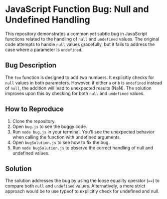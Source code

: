 # JavaScript Function Bug: Null and Undefined Handling

This repository demonstrates a common yet subtle bug in JavaScript functions related to the handling of `null` and `undefined` values. The original code attempts to handle `null` values gracefully, but it fails to address the case where a parameter is `undefined`.

## Bug Description

The `foo` function is designed to add two numbers. It explicitly checks for `null` values in both parameters.  However, if either `a` or `b` is `undefined` instead of `null`, the addition will lead to unexpected results (NaN).  The solution improves upon this by checking for both `null` and `undefined` values.

## How to Reproduce

1. Clone the repository.
2. Open `bug.js` to see the buggy code.
3. Run `node bug.js` in your terminal.  You'll see the unexpected behavior when calling the function with undefined arguments.
4. Open `bugSolution.js` to see how to fix the bug.
5. Run `node bugSolution.js` to observe the correct handling of null and undefined values.

## Solution

The solution addresses the bug by using the loose equality operator (`==`) to compare both `null` and `undefined` values. Alternatively, a more strict approach would be to use typeof to explicitly check for undefined and null.